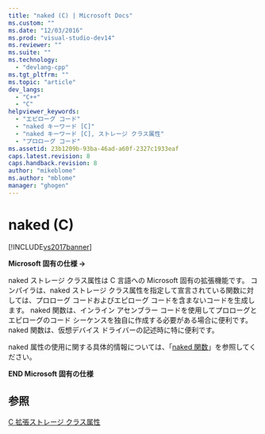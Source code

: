 ```yaml
---
title: "naked (C) | Microsoft Docs"
ms.custom: ""
ms.date: "12/03/2016"
ms.prod: "visual-studio-dev14"
ms.reviewer: ""
ms.suite: ""
ms.technology: 
  - "devlang-cpp"
ms.tgt_pltfrm: ""
ms.topic: "article"
dev_langs: 
  - "C++"
  - "C"
helpviewer_keywords: 
  - "エピローグ コード"
  - "naked キーワード [C]"
  - "naked キーワード [C], ストレージ クラス属性"
  - "プロローグ コード"
ms.assetid: 23b1209b-93ba-46ad-a60f-2327c1933eaf
caps.latest.revision: 8
caps.handback.revision: 8
author: "mikeblome"
ms.author: "mblome"
manager: "ghogen"
---
```

# naked (C)
[!INCLUDE[vs2017banner](../assembler/inline/includes/vs2017banner.md)]

**Microsoft 固有の仕様 →**  
  
 naked ストレージ クラス属性は C 言語への Microsoft 固有の拡張機能です。  コンパイラは、naked ストレージ クラス属性を指定して宣言されている関数に対しては、プロローグ コードおよびエピローグ コードを含まないコードを生成します。  naked 関数は、インライン アセンブラー コードを使用してプロローグとエピローグのコード シーケンスを独自に作成する必要がある場合に便利です。  naked 関数は、仮想デバイス ドライバーの記述時に特に便利です。  
  
 naked 属性の使用に関する具体的情報については、「[naked 関数](../c-language/naked-functions.md)」を参照してください。  
  
 **END Microsoft 固有の仕様**  
  
## 参照  
 [C 拡張ストレージ クラス属性](../c-language/c-extended-storage-class-attributes.md)